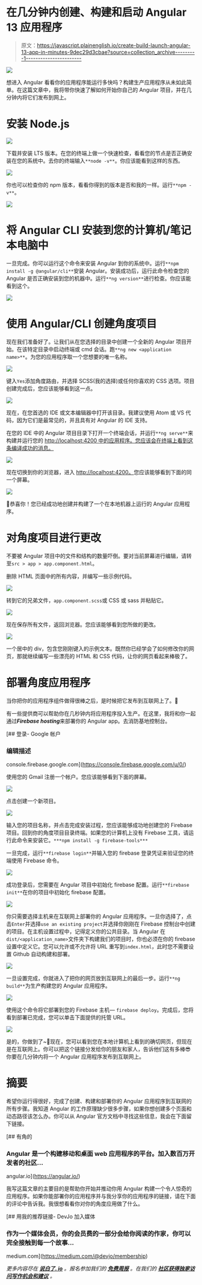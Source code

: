# 在几分钟内创建、构建和启动 Angular 13 应用程序

> 原文：<https://javascript.plainenglish.io/create-build-launch-angular-13-app-in-minutes-9dec29d3cbae?source=collection_archive---------1----------------------->

![](img/2c168fda9b94ab8040a76c9fd7042b7f.png)

想进入 Angular 看看你的应用程序能运行多快吗？构建生产应用程序从未如此简单。在这篇文章中，我将带你快速了解如何开始你自己的 Angular 项目，并在几分钟内将它们发布到网上。

# 安装 Node.js

![](img/c5a5cff6b280b04ede36542156b7737e.png)

下载并安装 LTS 版本。在您的终端上做一个快速检查，看看您的节点是否正确安装在您的系统中。去你的终端输入`**node -v**`。你应该能看到这样的东西。

![](img/21b0388996d1cbf705017a612477a31a.png)

你也可以检查你的 npm 版本，看看你得到的版本是否和我的一样。运行`**npm -v**`。

![](img/ea6e03f36da8bce90e83e47794df9816.png)

# 将 Angular CLI 安装到您的计算机/笔记本电脑中

一旦完成。你可以运行这个命令来安装 Angular 到你的系统中。运行`**npm install -g @angular/cli**`安装 Angular。安装成功后，运行此命令检查您的 Angular 是否正确安装到您的机器中。运行`**ng version**`进行检查。你应该能看到这个。

![](img/9ea9c6a6b28eeb5660ff7393f104599f.png)

# 使用 Angular/CLI 创建角度项目

现在我们准备好了。让我们从在您选择的目录中创建一个全新的 Angular 项目开始。在该特定目录中启动终端或 cmd 会话。跑`**ng new <application name>**`。为您的应用程序取一个您想要的唯一名称。

![](img/adee3828eb5739ae5a80c1da26eac008.png)

键入`Yes`添加角度路由，并选择 SCSS(我的选择)或任何你喜欢的 CSS 选项。项目创建完成后，您应该能够看到这一点。

![](img/c9b9bef117903fcc753ca014e887aca9.png)

现在，在您首选的 IDE 或文本编辑器中打开该目录。我建议使用 Atom 或 VS 代码，因为它们是最常见的，并且具有对 Angular 的 IDE 支持。

在您的 IDE 中的 Angular 项目目录下打开一个终端会话，并运行`**ng serve**`来构建并运行您的 [http://localhost:4200 中的应用程序。您应该会在终端上看到这条编译成功的消息。](http://localhost:4200.)

![](img/505f04569d09d0ba376b1b11c09dd97f.png)

现在切换到你的浏览器，进入 [http://localhost:4200。](http://localhost:4200.)您应该能够看到下面的同一个屏幕。

![](img/e60a609d05739f1971adc2418187e23a.png)

🎉恭喜你！您已经成功地创建并构建了一个在本地机器上运行的 Angular 应用程序。

# 对角度项目进行更改

不要被 Angular 项目中的文件和结构的数量吓倒。要对当前屏幕进行编辑，请转至`src > app > app.component.html`。

删除 HTML 页面中的所有内容，并编写一些示例代码。

![](img/c227f0a0b9169a8a41e41e625ad0f4a8.png)

转到它的兄弟文件，`app.component.scss`或 CSS 或 sass 并粘贴它。

![](img/137cd2121a9b578ee6303b62b65cfdaa.png)

现在保存所有文件，返回浏览器。您应该能够看到您所做的更改。

![](img/37f22d3abc9f576fbcefa83280a48476.png)

一个居中的 div，包含您刚刚键入的示例文本。既然你已经学会了如何修改你的网页，那就继续编写一些漂亮的 HTML 和 CSS 代码，让你的网页看起来棒极了。

# 部署角度应用程序

当你把你的应用程序组件做得很棒之后，是时候把它发布到互联网上了。🚀

有一些提供商可以帮助你在几秒钟内将应用程序投入生产。在这里，我将和你一起通过***Firebase hosting***来部署你的 Angular app。去消防基地控制台。

[](https://console.firebase.google.com/u/0/) [## 登录- Google 帐户

### 编辑描述

console.firebase.google.com](https://console.firebase.google.com/u/0/) 

使用您的 Gmail 注册一个帐户。您应该能够看到下面的屏幕。

![](img/53226fbec7aa0bfd47edfcae61cfc64e.png)

点击创建一个新项目。

![](img/21e8cf62e20a022cb88fdc28bf73d241.png)

输入您的项目名称，并点击完成安装过程，您应该能够成功地创建您的 Firebase 项目。回到你的角度项目目录终端。如果您的计算机上没有 Firebase 工具，请运行此命令来安装它。`***npm install -g firebase-tools***`

一旦完成，运行`**firebase login**`并输入您的 firebase 登录凭证来验证您的终端使用 Firebase 命令。

![](img/16e1482dbea980d4f55d7aad635ce123.png)

成功登录后，您需要在 Angular 项目中初始化 firebase 配置。运行`**firebase init**`在你的项目中初始化 firebase 配置。

![](img/e87d40c52f6f3c2a871fedd84ee41274.png)

你只需要选择主机来在互联网上部署你的 Angular 应用程序。一旦你选择了，点击`Enter`并选择`use an existing project`并选择你刚刚在 Firebase 控制台中创建的项目。在主机设置过程中，记得定义你的公共目录。当 Angular 在`dist/<application_name>`文件夹下构建我们的项目时，你也必须在你的 firebase 设置中定义它。您可以允许或不允许将 URL 重写到`index.html`，此时您不需要设置 Github 自动构建和部署。

![](img/ac2e72a0d2f12c75c6aa325f281619c1.png)

一旦设置完成，你就进入了把你的网页放到互联网上的最后一步。运行`**ng build**`为生产构建您的 Angular 应用程序。

![](img/465c17e77535c4a11141a168e2fe946b.png)

使用这个命令将它部署到您的 Firebase 主机— `firebase deploy`。完成后，您将看到部署已完成，您可以单击下面提供的托管 URL。

![](img/af09a6f06905e911ec42a2e6db5e44a9.png)

是的，你做到了~💯现在，您可以看到您在本地计算机上看到的确切网页，但现在是在互联网上。你可以把这个链接分发给你的朋友和家人，告诉他们这有多棒😎你要在几分钟内将一个 Angular 应用程序发布到互联网上。

# 摘要

希望你运行得很好，完成了创建、构建和部署你的 Angular 应用程序到互联网的所有步骤。我知道 Angular 的工作原理缺少很多步骤，如果你想创建多个页面和动态路径该怎么办。你可以从 Angular 官方文档中寻找这些信息，我会在下面留下链接。

[](https://angular.io/) [## 有角的

### Angular 是一个构建移动和桌面 web 应用程序的平台。加入数百万开发者的社区…

angular.io](https://angular.io/) 

我写这篇文章的主要目的是帮助你开始并推动你用 Angular 构建一个令人惊奇的应用程序。如果你能部署你的应用程序并与我分享你的应用程序的链接，请在下面的评论中告诉我。我很想看看你对你的角度应用做了什么。

[](https://medium.com/@devjo/membership) [## 用我的推荐链接- DevJo 加入媒体

### 作为一个媒体会员，你的会员费的一部分会给你阅读的作家，你可以完全接触到每一个故事…

medium.com](https://medium.com/@devjo/membership) 

*更多内容尽在* [***说白了. io***](http://plainenglish.io/) *。报名参加我们的* [***免费周报***](http://newsletter.plainenglish.io/) *。在我们的* [***社区获得独家访问写作机会和建议***](https://discord.gg/GtDtUAvyhW) *。*